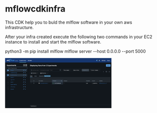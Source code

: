 # mflowcdkinfra

This CDK help you to buld the mlflow software in your own aws infrastructure.

After your infra created execute the following two commands in your EC2 instance to install and start the mlflow software.

python3 -m pip install mlflow
mlflow server --host 0.0.0.0 --port 5000

<img src="./homepage.png" width="350" title="HomePage">
